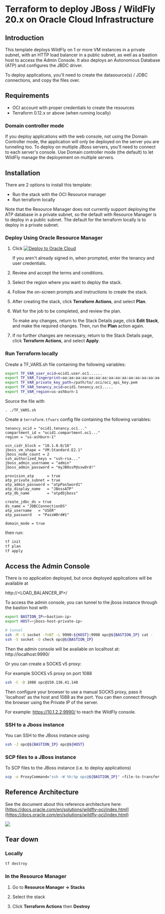 # Terraform to deploy JBoss / WildFly 20.x on Oracle Cloud Infrastructure

## Introduction

This template deploys WildFly on 1 or more VM instances in a private subnet, with an HTTP load balancer in a public subnet, as well as a bastion host to access the Admin Console. It also deploys an Autonomous Database (ATP) and configures the JBDC driver.

To deploy applications, you'll need to create the datasource(s) / JDBC connections, and copy the files over.

## Requirements

- OCI account with proper credentials to create the resources
- Terraform 0.12.x or above (when running locally)

### Domain controller mode

If you deploy applications with the web console, not using the Domain Controller mode, the application will only be deployed on the server you are tunneling too. To deploy on multiple JBoss servers, you'll need to connect to each server's console. Use Domain controller mode (the default) to let WildFly manage the deployement on multiple servers.

## Installation

There are 2 options to install this template:

- Run the stack with the OCI Resource manager
- Run terraform locally 

Note that the Resource Manager does not currently support deploying the ATP database in a private subnet, so the default with Resource Manager is to deploy in a public subnet. The default for the terraform locally is to deploy in a private subnet.

### Deploy Using Oracle Resource Manager

1. Click [![Deploy to Oracle Cloud](https://oci-resourcemanager-plugin.plugins.oci.oraclecloud.com/latest/deploy-to-oracle-cloud.svg)](https://cloud.oracle.com/resourcemanager/stacks/create?region=home&zipUrl=https://github.com/oracle-quickstart/oci-jboss-wildfly-atp/releases/download/v1.4.0/oci-jboss-latest.zip)

    If you aren't already signed in, when prompted, enter the tenancy and user credentials.

2. Review and accept the terms and conditions.

3. Select the region where you want to deploy the stack.

4. Follow the on-screen prompts and instructions to create the stack.

5. After creating the stack, click **Terraform Actions**, and select **Plan**.

6. Wait for the job to be completed, and review the plan.

    To make any changes, return to the Stack Details page, click **Edit Stack**, and make the required changes. Then, run the **Plan** action again.

7. If no further changes are necessary, return to the Stack Details page, click **Terraform Actions**, and select **Apply**. 


### Run Terraform locally

Create a TF_VARS.sh file containing the following variables:

```bash
export TF_VAR_user_ocid=ocid1.user.oc1......
export TF_VAR_fingerprint=aa:aa:aa:aa:aa:aa:aa:aa:aa:aa:aa:aa:aa:aa:aa:aa
export TF_VAR_private_key_path=/path/to/.oci/oci_api_key.pem
export TF_VAR_tenancy_ocid=ocid1.tenancy.oc1.....
export TF_VAR_region=us-ashburn-1
```

Source the file with

```
. ./TF_VARS.sh
```

Create a `terraform.tfvars` config file containing the following variables:

```
tenancy_ocid = "ocid1.tenancy.oc1..."
compartment_id = "ocid1.compartment.oc1..."
region = "us-ashburn-1"

vcn_cidr_block = "10.1.0.0/16"
jboss_vm_shape = "VM.Standard.E2.1"
jboss_node_count = 2
ssh_authorized_keys = "ssh-rsa..."
jboss_admin_username = "admin"
jboss_admin_password = "myJB0ssP@ssw0rd!"

provision_atp      = true
atp_private_subnet = true
atp_admin_password = "atpPasSword1"
atp_display_name   = "JBossATP"
atp_db_name        = "atpdbjboss"

create_jdbc_ds = true
ds_name = "JDBCConnectionDS"
atp_username   = "USER"
atp_password   = "PassW0rd#1"

domain_mode = true
```

then run:

```bash
tf init
tf plan
tf apply
```

## Access the Admin Console

There is no application deployed, but once deployed applications will be available at

http://<LOAD_BALANCER_IP>/

To access the admin console, you can tunnel to the jboss instance through the bastion host with 

```bash
export BASTION_IP=<bastion-ip>
export HOST=<jboss-host-private-ip>

# tunnel
ssh -M -S socket -fnNT -L 9990:${HOST}:9990 opc@${BASTION_IP} cat -
ssh -S socket -O check opc@${BASTION_IP}
```

Then the admin console will be available on localhost at: http://localhost:9990/

Or you can create a SOCKS v5 proxy:

For example SOCKS v5 proxy on port 1088

```bash
ssh -C -D 1088 opc@150.136.41.148
```

Then configure your browser to use a manual SOCK5 proxy, pass it 'localhost' as the host and 1088 as the port.
You can then connect through the browser using the Private IP of the server.

For example: https://10.1.2.2:9990/ to reach the WildFly console.

### SSH to a Jboss instance

You can SSH to the JBoss instance using:

```bash
ssh -J opc@${BASTION_IP} opc@${HOST}
```

### SCP files to a JBoss instance

To SCP files to the JBoss instance (i.e. to deploy applications)

```bash
scp -o ProxyCommand="ssh -W %h:%p opc@${BASTION_IP}" <file-to-transfer.ext> opc@${HOST}:~/
```

## Reference Architecture

See the document about this reference architecture here: [https://docs.oracle.com/en/solutions/wildfly-oci/index.html](https://docs.oracle.com/en/solutions/wildfly-oci/index.html)


![](https://docs.oracle.com/en/solutions/wildfly-oci/img/architecture-wildfly-oci.png)

## Tear down

### Locally

```bash
tf destroy
```

### In the Resource Manager

1. Go to **Resource Manager -> Stacks**

2. Select the stack

3. Click **Terraform Actions** then **Destroy**


